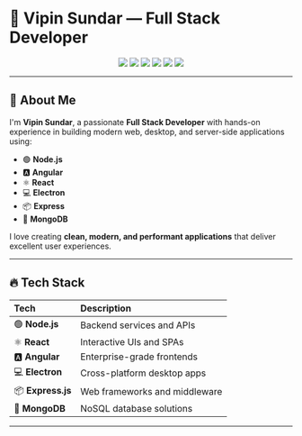 
# 📌 Vipin Sundar — Full Stack Developer

<div align="center">
  <img src="https://img.shields.io/badge/Code-JavaScript-informational?style=flat-square&logo=javascript" />
  <img src="https://img.shields.io/badge/Framework-Node.js-informational?style=flat-square&logo=nodedotjs" />
  <img src="https://img.shields.io/badge/Frontend-Angular-informational?style=flat-square&logo=angular" />
  <img src="https://img.shields.io/badge/Frontend-React-informational?style=flat-square&logo=react" />
  <img src="https://img.shields.io/badge/Desktop-Electron-informational?style=flat-square&logo=electron" />
  <img src="https://img.shields.io/badge/Database-MongoDB-informational?style=flat-square&logo=mongodb" />
</div>

---

## 👋 About Me

I'm **Vipin Sundar**, a passionate **Full Stack Developer** with hands-on experience in building modern web, desktop, and server-side applications using:

- 🟢 **Node.js**
- 🅰️ **Angular**
- ⚛️ **React**
- 💻 **Electron**
- 📦 **Express**
- 🍃 **MongoDB**

I love creating **clean, modern, and performant applications** that deliver excellent user experiences.

---

## 🔥 Tech Stack

| Tech        | Description                  |
|:------------|:------------------------------|
| 🟢 **Node.js** | Backend services and APIs |
| ⚛️ **React** | Interactive UIs and SPAs |
| 🅰️ **Angular** | Enterprise-grade frontends |
| 💻 **Electron** | Cross-platform desktop apps |
| 📦 **Express.js** | Web frameworks and middleware |
| 🍃 **MongoDB** | NoSQL database solutions |


---
